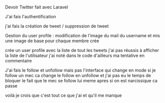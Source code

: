 Devoir Twitter fait avec Laravel 

J'ai fais l'authentification

j'ai fais la création de tweet / suppression de tweet

Gestion du user profile : modification de l'image du mail du username et mis une image de base pour chaque membre crée

crée un user profile avec la liste de tout les tweets j'ai pas réussis à afficher la liste de l'utilisateur j'ai noté dans le code d'ailleurs ma tentative en commentaire

J'ai fais le follow et unfollow mais pas l'interface qui change en mode si je follow un mec ca change le follow en unfollow et j'ai pas eu le temps de bloquer le fait que le mec se follow lui meme apres si on est narcissique ca passe 

voilà je crois que c'est tout ce que j'ai et qu'il me manque
